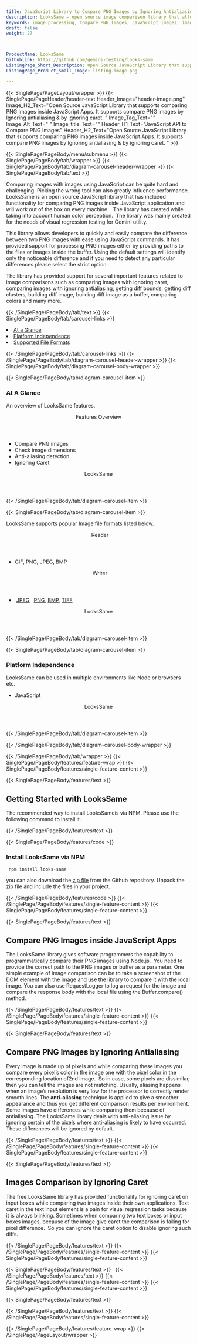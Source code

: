 ```yaml
---
title: JavaScript Library to Compare PNG Images by Ignoring Antialiasing & Caret
description: LooksSame – open source image comparison library that allows Software programmers to Compare PNG Images by Ignoring Antialiasing & Caret via JavaScript Library.
keywords: image processing, Compare PNG Images, JavaScript images, image processing library, JavaScript PNG API, JavaScript JPG, JavaScript image API, JavaScript Image creation, Modify images, compare images by ignoring Antialiasing, compare images by ignoring Caret
draft: false
weight: 27



ProductName: LooksSame
Githublink: https://github.com/gemini-testing/looks-same
ListingPage_Short_Description: Open Source JavaScript Library that supports comparing PNG images by Ignoring antialiasing & ignoring caret.
ListingPage_Product_Small_Image: listing-image.png 

---
```


{{< SinglePage/PageLayout/wrapper >}}
{{< SinglePage/PageHeader/header-text
Header_Image="header-image.png"
Image_H2_Text="Open Source JavaScript Library that supports comparing PNG images inside JavaScript Apps. It supports compare PNG images by Ignoring antialiasing & by ignoring caret. "
Image_Tag_Text=""
Image_Alt_Text=" "
Image_title_Text=""
Header_H1_Text="JavaScript API to Compare PNG Images"
Header_H2_Text="Open Source JavaScript Library that supports comparing PNG images inside JavaScript Apps. It supports compare PNG images by Ignoring antialiasing & by ignoring caret. " >}}

{{< SinglePage/PageBody/menu/submenu >}}
{{< SinglePage/PageBody/tab/wrapper >}}
{{< SinglePage/PageBody/tab/diagram-carousel-header-wrapper >}}
{{< SinglePage/PageBody/tab/text >}}



<p>Comparing images with images using JavaScript can be quite hard and challenging. Picking the wrong tool can also greatly influence performance. LooksSame is an open source JavaScript library that has included functionality for comparing PNG images inside JavaScript application and will work out of the box on every machine.   The library has created while taking into account human color perception.  The library was mainly created for the needs of visual regression testing for Gemini utility.</p>
<p>This library allows developers to quickly and easily compare the difference between two PNG images with ease using JavaScript commands. It has provided support for processing PNG images either by providing paths to the files or images inside the buffer. Using the default settings will identify only the noticeable difference and if you need to detect any particular differences please select the strict option.</p>
<p>The library has provided support for several important features related to image comparisons such as comparing images with ignoring caret, comparing images with ignoring antialiasing, getting diff bounds, getting diff clusters, building diff image, building diff image as a buffer, comparing colors and many more.</p>

{{< /SinglePage/PageBody/tab/text >}}
{{< SinglePage/PageBody/tab/carousel-links >}}

<li data-target="#diagramcarousel" data-slide-to="0"><a href="#">At a Glance</a></li>
<li data-target="#diagramcarousel" data-slide-to="2"><a href="#">Platform Independence</a></li>
<li data-target="#diagramcarousel" data-slide-to="1"><a class="activetab" href="#">Supported File Formats</a></li>


{{< /SinglePage/PageBody/tab/carousel-links >}}
{{< /SinglePage/PageBody/tab/diagram-carousel-header-wrapper >}}
{{< SinglePage/PageBody/tab/diagram-carousel-body-wrapper >}}

{{< SinglePage/PageBody/tab/diagram-carousel-item >}}
<h3>At A Glance</h3>
<p>An overview of LooksSame features.</p>
<div class="diagram1 d1-poi">
<div class="d1-row">
<div class="d1-col d1-right"><header>Features Overview</header>
<ul>
<li>Compare PNG images</li>
<li>Check image dimensions</li>
<li>Anti-aliasing detection</li>
<li>Ignoring Caret</li>
</ul>
</div>
</div>
<div class="d1-logo" style="border: none;"><header>LooksSame</header><footer><small></small></footer></div>
<!--/logo--></div>
<!--/diagram1-->
{{< /SinglePage/PageBody/tab/diagram-carousel-item >}}

{{< SinglePage/PageBody/tab/diagram-carousel-item >}}
<p>LooksSame supports popular Image file formats listed below.</p>
<div class="diagram1 d2  d1-poi">
<div class="d1-row">
<div class="d1-col d1-left"><header><i class="fa fa-arrows-v "> </i> Reader</header>
<ul>
<li>GIF, PNG, JPEG, BMP</li>
</ul>
</div>
<!--/left-->
<div class="d1-col d1-right"><header><i class="fa  fa-long-arrow-down"> </i> Writer</header>
<ul>
<li> <a href="https://wiki.fileformat.com/image/jpeg/">JPEG</a>,  <a href="https://wiki.fileformat.com/image/png/">PNG</a>, <a href="https://wiki.fileformat.com/image/bmp/">BMP</a>, <a href="https://wiki.fileformat.com/image/tiff/">TIFF</a></li>
</ul>
</div>
<!--/right--></div>
<!--/row-->
<div class="d1-logo" style="border: none;"><header>LooksSame</header><footer><small></small></footer></div>
<!--/logo--></div>
<!--/diagram2-->
{{< /SinglePage/PageBody/tab/diagram-carousel-item >}}

{{< SinglePage/PageBody/tab/diagram-carousel-item >}}
<h3>Platform Independence</h3>
<p>LooksSame can be used in multiple environments like Node or browsers etc.</p>
<div class="diagram1 d1-poi">
<div class="d1-row">
<div class="d1-col d1-right">
<ul>
<li>JavaScript </li>
</ul>
</div>
<!--/right--></div>
<!--/row-->
<div class="d1-logo" style="border: none;"><header>LooksSame</header><footer><small></small></footer></div>
<!--/logo--></div>
<!--/diagram2 -->
{{< /SinglePage/PageBody/tab/diagram-carousel-item >}}

{{< /SinglePage/PageBody/tab/diagram-carousel-body-wrapper >}}

{{< /SinglePage/PageBody/tab/wrapper >}}
{{< SinglePage/PageBody/features/feature-wrap >}}
{{< SinglePage/PageBody/features/single-feature-content >}}

{{< SinglePage/PageBody/features/text >}}
<h2 class="h2title">Getting Started with LooksSame</h2>
<p>The recommended way to install LooksSameis via NPM. Please use the following command to install it.</p>
{{< /SinglePage/PageBody/features/text >}}

{{< SinglePage/PageBody/features/code >}}
<h3><strong>Install LooksSame via NPM</strong></h3>
<pre><code class="html"> npm install looks-same </code></pre>

<p>you can also download the <a href="https://github.com/gemini-testing/looks-same/archive/master.zip">zip file</a> from the Github repository. Unpack the zip file and include the files in your project.</p>

{{< /SinglePage/PageBody/features/code >}}
{{< /SinglePage/PageBody/features/single-feature-content >}}
{{< SinglePage/PageBody/features/single-feature-content >}}

{{< SinglePage/PageBody/features/text >}}
<h2 class="h2title">Compare PNG Images inside JavaScript Apps</h2>
<p>The LooksSame library gives software programmers the capability to programmatically compare their PNG images using Node.js.  You need to provide the correct path to the PNG images or buffer as a parameter. One simple example of image comparison can be to take a screenshot of the DOM element with the image and use the library to compare it with the local image. You can also use RequestLogger to log a request for the image and compare the response body with the local file using the Buffer.compare() method.</p>

{{< /SinglePage/PageBody/features/text >}}
{{< /SinglePage/PageBody/features/single-feature-content >}}
{{< SinglePage/PageBody/features/single-feature-content >}}

{{< SinglePage/PageBody/features/text >}}
<h2 class="h2title">Compare PNG Images by Ignoring Antialiasing</h2>
<p>Every image is made up of pixels and while comparing these images you compare every pixel’s color in the image one with the pixel color in the corresponding location of2nd image.  So in case, some pixels are dissimilar, then you can tell the images are not matching. Usually, aliasing happens when an image’s resolution is very low for the processor to correctly render smooth lines. The <strong>anti-aliasing</strong> technique is applied to give a smoother appearance and thus you get different comparison results per environment. Some images have differences while comparing them because of antialiasing. The LooksSame library deals with anti-aliasing issue by ignoring certain of the pixels where anti-aliasing is likely to have occurred. These differences will be ignored by default.</p>
{{< /SinglePage/PageBody/features/text >}}
{{< /SinglePage/PageBody/features/single-feature-content >}}
{{< SinglePage/PageBody/features/single-feature-content >}}

{{< SinglePage/PageBody/features/text >}}
<h2 class="h2title">Images Comparison by Ignoring Caret</h2>
<p>The free LooksSame library has provided functionality for ignoring caret on input boxes while comparing two images inside their own applications. Text caret in the text input element is a pain for visual regression tasks because it is always blinking. Sometimes when comparing two text boxes or input boxes images, because of the image give caret the comparison is failing for pixel difference.  So you can ignore the caret option to disable ignoring such diffs.</p>

{{< /SinglePage/PageBody/features/text >}}
{{< /SinglePage/PageBody/features/single-feature-content >}}
{{< SinglePage/PageBody/features/single-feature-content >}}

{{< SinglePage/PageBody/features/text >}}
 
{{< /SinglePage/PageBody/features/text >}}
{{< /SinglePage/PageBody/features/single-feature-content >}}
{{< SinglePage/PageBody/features/single-feature-content >}}

{{< SinglePage/PageBody/features/text >}}
 

{{< /SinglePage/PageBody/features/text >}}
{{< /SinglePage/PageBody/features/single-feature-content >}}

{{< /SinglePage/PageBody/features/feature-wrap >}}
{{< /SinglePage/PageLayout/wrapper >}}